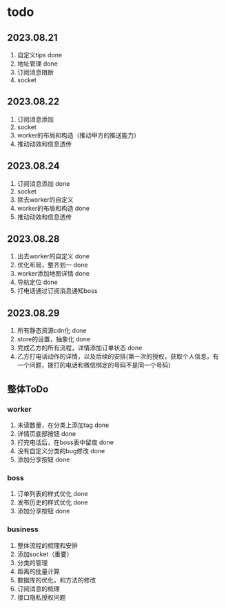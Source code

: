 # todo

## 2023.08.21

1. 自定义tips done
2. 地址管理 done
3. 订阅消息阻断
4. socket

## 2023.08.22

1. 订阅消息添加
2. socket
3. worker的布局和构造（推动甲方的推送能力）
4. 推动动效和信息透传

## 2023.08.24

1. 订阅消息添加 done
2. socket
3. 除去worker的自定义
4. worker的布局和构造 done
5. 推动动效和信息透传

## 2023.08.28

1. 出去worker的自定义 done
2. 优化布局，整齐划一 done
3. worker添加地图详情 done
4. 导航定位 done
5. 打电话通过订阅消息通知boss

## 2023.08.29

1. 所有静态资源cdn化 done
2. store的设置，抽象化 done
3. 完成乙方的所有流程，详情添加订单状态 done
4. 乙方打电话动作的详情，以及后续的安排(第一次的授权，获取个人信息，有一个问题，拨打的电话和微信绑定的号码不是同一个号码)

## 整体ToDo

### worker

1. 未读数量，在分类上添加tag done
2. 详情页底部按钮 done
3. 打完电话后，在boss表中留痕 done
4. 没有自定义分类的bug修改 done
5. 添加分享按钮 done

### boss

1. 订单列表的样式优化 done
2. 发布历史的样式优化 done
3. 添加分享按钮 done

### business

1. 整体流程的梳理和安排
2. 添加socket（重要）
3. 分类的管理
4. 距离的批量计算
5. 数据库的优化，和方法的修改
6. 订阅消息的梳理
7. 接口隐私授权问题
